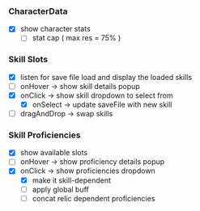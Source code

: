
### CharacterData
- [x] show character stats
	- [ ] stat cap ( max res = 75% )
### Skill Slots
- [x] listen for save file load and display the loaded skills
- [ ] onHover -> show skill details popup
- [x] onClick -> show skill dropdown to select from
	- [x] onSelect -> update saveFile with new skill
- [ ] dragAndDrop -> swap skills

### Skill Proficiencies
- [x] show available slots
- [ ] onHover -> show proficiency details popup
- [x] onClick -> show proficiencies dropdown
	- [x] make it skill-dependent
	- [ ] apply global buff
	- [ ] concat relic dependent proficiencies